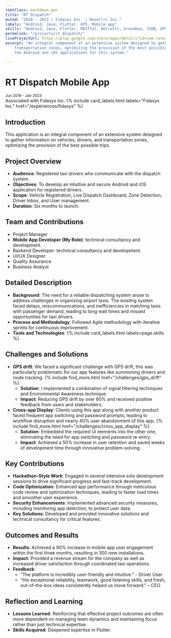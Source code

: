 ```yaml
---
rootClass: markdown-gen
title: "RT Dispatch"
muted: "2020 - 2023 | Fidasys Inc. | Resertrc Inc."
labels: "Android, Java, Flutter, GPS, Mobile app"
skills: "Android, Java, Flutter, RESTful, Retrofit, GreenDao, JSON, GPS, Location Service, Agile, Git, GitHub, Mobile app, -ready"
permalink: "/projects/rt_dispatch/"
liveProjectUrl: https://play.google.com/store/apps/details?id=com.resertrac.rtdispatch&hl=en
excerpt: "An integral component of an extensive system designed to gather information on vehicles, passengers, and 
    transportation zones, optimizing the provision of the best possible trips. My role included developing both 
    the Android and iOS applications for this system."

---
```


# RT Dispatch Mobile App
<small>Jun 2019 - Jan 2023</small>
<br>
Associated with Fidasys Inc. 
{% include card_labels.html labels="Fidasys Inc." href="/experiences/fidasys" %}


## Introduction
This application is an integral component of an extensive system designed to gather information on vehicles, drivers, and transportation zones, optimizing the provision of the best possible trips. 


## Project Overview
- **Audience**: Registered taxi drivers who communicate with the dispatch system.
- **Objectives**: To develop an intuitive and secure Android and iOS application for registered drivers.
- **Scope**: Vehicle Registration, Live Dispatch Dashboard, Zone Detection, Driver Inbox, and User management.
- **Duration**: Six months to launch.

## Team and Contributions
- Project Manager
- **Mobile App Developer (My Role)**: technical consultancy and development.
- Backend Developer: technical consultancy and development.
- UI/UX Designer
- Quality Assurance
- Business Analyst

## Detailed Description
- **Background**: The need for a reliable dispatching system arose to address challenges in organizing airport taxis. The existing system faced delays, miscommunications, and inefficiencies in matching taxis with passenger demand, leading to long wait times and missed opportunities for taxi drivers.
- **Process and Methodology**: Followed Agile methodology with iterative sprints for continuous improvement.
- **Tools and Technologies**: 
    {% include card_labels.html labels=page.skills %} 


## Challenges and Solutions
- **GPS drift**: We faced a significant challenge with GPS drift, this was particularly problematic for our app features like summoning drivers and route tracking. {% include find_more.html href="/challenges/gps_drift" %}
    - **Solution**: I implemented a combination of signal filtering techniques and Environmental Awareness technique.
    - **Impact**: Reducing GPS drift by over 60% and received positive feedback from users and stakeholders.
- **Cross-app Display**: Clients using this app along with another product faced frequent app switching and password prompts, leading to workflow disruption and nearly 40% user abandonment of this app. {% include find_more.html href="/challenges/cross_app_display" %}
    - **Solution**: Embedded the required UI elements into the other one, eliminating the need for app switching and password re-entry.
    - **Impact**: Achieved a 50% increase in user retention and saved weeks of development time through innovative problem-solving.
    
## Key Contributions
- **Hackathon-Style Work**: Engaged in several intensive solo development sessions to drive significant progress and fast-track development.
- **Code Optimization**: Enhanced app performance through meticulous code review and optimization techniques, leading to faster load times and smoother user experience.
- **Security Enhancements**: Implemented advanced security measures, including monitoring app detection, to protect user data.
- **Key Solutions**: Developed and provided innovative solutions and technical consultancy for critical features.

## Outcomes and Results
- **Results**: Achieved a 90% increase in mobile app user engagement within the first three months, resulting in 300 new installations.
- **Impact**: Provided a revenue stream for the company as well as increased driver satisfaction through coordinated taxi operations.
- **Feedback**: 
    - “The platform is incredibly user-friendly and intuitive.” - Driver User
    - “His exceptional reliability, teamwork, good listening skills, and fresh, out-of-the-box ideas consistently helped us move forward.” – CEO


## Reflection and Learning
- **Lessons Learned**: Reinforcing that effective project outcomes are often more dependent on managing team dynamics and maintaining focus rather than just technical expertise.
- **Skills Acquired**: Deepened expertise in Flutter.
